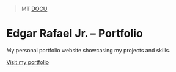 > MT [DOCU](/public/Docs.pdf)

# Edgar Rafael Jr. – Portfolio

My personal portfolio website showcasing my projects and skills.

[Visit my portfolio](https://edgarrafaeljr.vercel.app/)
